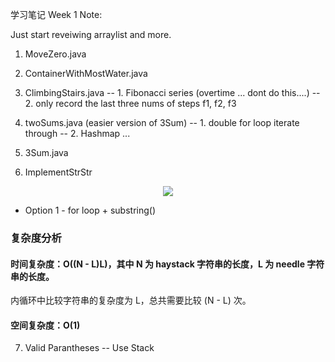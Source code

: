 学习笔记
Week 1 Note: 

Just start reveiwing arraylist and more. 

1. MoveZero.java

2. ContainerWithMostWater.java

3. ClimbingStairs.java
-- 1. Fibonacci series (overtime ... dont do this....)
-- 2. only record the last three nums of steps f1, f2, f3 

4. twoSums.java (easier version of 3Sum) 
-- 1. double for loop iterate through
-- 2. Hashmap ...

5. 3Sum.java


6. ImplementStrStr

<center>
<img src="https://pic.leetcode-cn.com/Figures/28/substrings.png">	
</center>

* Option 1 - for loop + substring()

### 复杂度分析

#### 时间复杂度：O((N - L)L)，其中 N 为 haystack 字符串的长度，L 为 needle 字符串的长度。
内循环中比较字符串的复杂度为 L，总共需要比较 (N - L) 次。
#### 空间复杂度：O(1)

7. Valid Parantheses
-- Use Stack




